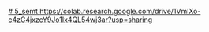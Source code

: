 [# 5_semt 
](https://colab.research.google.com/drive/1VmlXo-c4zC4jxzcY9Jo1Ix4QL54wj3ar?usp=sharing)https://colab.research.google.com/drive/1VmlXo-c4zC4jxzcY9Jo1Ix4QL54wj3ar?usp=sharing
